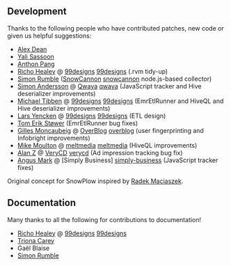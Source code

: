 ## Development

Thanks to the following people who have contributed patches, new code or given us helpful suggestions:

* [Alex Dean](https://github.com/alexanderdean)
* [Yali Sassoon](https://github.com/yalisassoon)
* [Anthon Pang](https://github.com/robocoder)
* [Richo Healey](https://github.com/richo) @ [99designs] [99designs] (.rvm tidy-up)
* [Simon Rumble](https://github.com/shermozle) ([SnowCannon] [snowcannon] node.js-based collector)
* [Simon Andersson](https://github.com/ramn) @ [Qwaya] [qwaya] (JavaScript tracker and Hive deserializer improvements)
* [Michael Tibben](https://github.com/mtibben) @ [99designs] [99designs] (EmrEtlRunner and HiveQL and Hive deserializer improvements)
* [Lars Yencken](https://github.com/larsyencken) @ [99designs] [99designs] (ETL design)
* [Tom Erik Støwer](https://github.com/testower) (EmrEtlRunner bug fixes)
* [Gilles Moncaubeig](https://github.com/moncaubeig) @ [OverBlog] [overblog] (user fingerprinting and Infobright improvements)
* [Mike Moulton](https://github.com/mmoulton) @ [meltmedia] [meltmedia] (HiveQL improvements)
* [Alan Z](https://github.com/talkspoon) @ [VeryCD] [verycd] (Ad impression tracking bug fix)
* [Angus Mark](https://github.com/ngsmrk) @ [Simply Business] [simply-business] (JavaScript tracker fixes)

Original concept for SnowPlow inspired by [Radek Maciaszek](https://github.com/rathko).

## Documentation

Many thanks to all the following for contributions to documentation!

* [Richo Healey](https://github.com/richo) @ [99designs] [99designs]
* [Triona Carey](https://twitter.com/Triona)
* Gaël Blaise
* [Simon Rumble](https://github.com/shermozle)

[snowcannon]: https://github.com/shermozle/SnowCannon
[qwaya]: http://www.qwaya.com
[99designs]: http://99designs.com
[overblog]: www.over-blog.com/
[meltmedia]: http://meltmedia.com/
[verycd]: http://www.verycd.com/
[simply-business]: http://www.simplybusiness.co.uk/